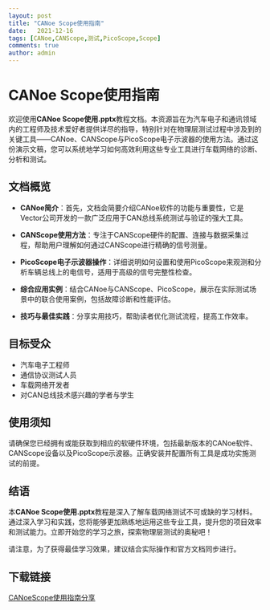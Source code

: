 ```yaml
---
layout: post
title: "CANoe Scope使用指南"
date:   2021-12-16
tags: [CANoe,CANScope,测试,PicoScope,Scope]
comments: true
author: admin
---
```

# CANoe Scope使用指南

欢迎使用**CANoe Scope使用.pptx**教程文档。本资源旨在为汽车电子和通讯领域内的工程师及技术爱好者提供详尽的指导，特别针对在物理层测试过程中涉及到的关键工具——CANoe、CANScope与PicoScope电子示波器的使用方法。通过这份演示文稿，您可以系统地学习如何高效利用这些专业工具进行车载网络的诊断、分析和测试。

## 文档概览

- **CANoe简介**：首先，文档会简要介绍CANoe软件的功能与重要性，它是Vector公司开发的一款广泛应用于CAN总线系统测试与验证的强大工具。
  
- **CANScope使用方法**：专注于CANScope硬件的配置、连接与数据采集过程，帮助用户理解如何通过CANScope进行精确的信号测量。

- **PicoScope电子示波器操作**：详细说明如何设置和使用PicoScope来观测和分析车辆总线上的电信号，适用于高级的信号完整性检查。

- **综合应用实例**：结合CANoe与CANScope、PicoScope，展示在实际测试场景中的联合使用案例，包括故障诊断和性能评估。

- **技巧与最佳实践**：分享实用技巧，帮助读者优化测试流程，提高工作效率。

## 目标受众

- 汽车电子工程师
- 通信协议测试人员
- 车载网络开发者
- 对CAN总线技术感兴趣的学者与学生

## 使用须知

请确保您已经拥有或能获取到相应的软硬件环境，包括最新版本的CANoe软件、CANScope设备以及PicoScope示波器。正确安装并配置所有工具是成功实施测试的前提。

## 结语

本**CANoe Scope使用.pptx**教程是深入了解车载网络测试不可或缺的学习材料。通过深入学习和实践，您将能够更加熟练地运用这些专业工具，提升您的项目效率和测试能力。立即开始您的学习之旅，探索物理层测试的奥秘吧！

请注意，为了获得最佳学习效果，建议结合实际操作和官方文档同步进行。

## 下载链接

[CANoeScope使用指南分享](https://pan.quark.cn/s/ede4c3320502)
